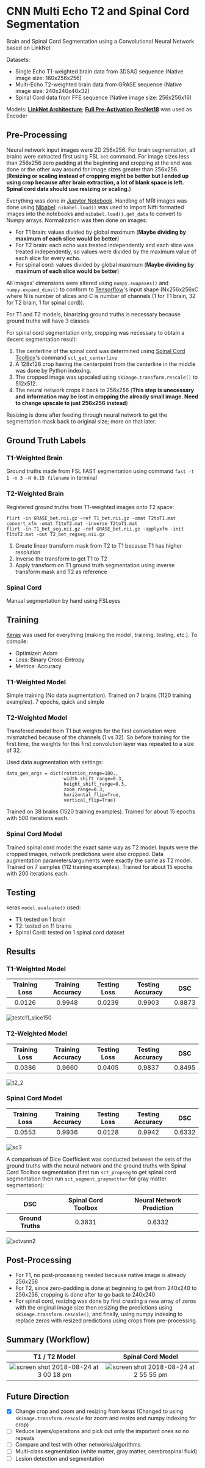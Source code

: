 # CNN Multi Echo T2 and Spinal Cord Segmentation
Brain and Spinal Cord Segmentation using a Convolutional Neural Network based on LinkNet

Datasets:
- Single Echo T1-weighted brain data from 3DSAG sequence (Native image size: 160x256x256)
- Multi-Echo T2-weighted brain data from GRASE sequence (Native image size: 240x240x40x32)
- Spinal Cord data from FFE sequence (Native image size: 256x256x16)

Models:
**[LinkNet Architecture](https://arxiv.org/abs/1707.03718)**; **[Full Pre-Activation ResNet18](https://arxiv.org/abs/1603.05027)** was used as Encoder

## Pre-Processing
Neural network input images were 2D 256x256. For brain segmentation, all brains were extracted first using FSL `bet` command. For image sizes less than 256x256 zero padding at the beginning and cropping at the end was done or the other way around for image sizes greater than 256x256. (**Resizing or scaling instead of cropping might be better but I ended up using crop because after brain extraction, a lot of blank space is left. Spinal cord data should use resizing or scaling.**)

Everything was done in [Jupyter Notebook](jupyter.org/). Handling of MRI images was done using [Nibabel](http://nipy.org/nibabel/): `nibabel.load()` was used to import Nifti formatted images into the notebooks and `nibabel.load().get_data` to convert to Numpy arrays. Normalization was then done on images:
- For T1 brain: values divided by global maximum (**Maybe dividing by maximum of each slice would be better**)
- For T2 brain: each echo was treated independently and each slice was treated independently, so values were divided by the maximum value of each slice for every echo.
- For spinal cord: values divided by global maximum (**Maybe dividing by maximum of each slice would be better**)

All images' dimensions were altered using `numpy.swapaxes()` and `numpy.expand_dims()` to conform to [Tensorflow](https://www.tensorflow.org/)'s input shape (Nx256x256xC where N is number of slices and C is number of channels (1 for T1 brain, 32 for T2 brain, 1 for spinal cord)).

For T1 and T2 models, binarizing ground truths is necessary because ground truths will have 3 classes.

For spinal cord segmentation only, cropping was necessary to obtain a decent segmentation result:
1. The centerline of the spinal cord was determined using [Spinal Cord Toolbox](https://sourceforge.net/projects/spinalcordtoolbox/)'s command `sct_get_centerline`
2. A 128x128 crop having the centerpoint from the centerline in the middle was done by Python indexing.
3. The cropped image was upscaled using `skimage.transform.rescale()` to 512x512.
4. The neural network crops it back to 256x256 (**This step is unecessary and information may be lost in cropping the already small image. Need to change upscale to just 256x256 instead**)

Resizing is done after feeding through neural network to get the segmentation mask back to original size; more on that later.

## Ground Truth Labels
### T1-Weighted Brain
Ground truths made from FSL FAST segmentation using command `fast -t 1 -n 3 -H 0.15 filename` in terminal
### T2-Weighted Brain
Registered ground truths from T1-weighted images onto T2 space:
```
flirt -in GRASE_bet.nii.gz -ref T1_bet.nii.gz -omat T2toT1.mat
convert_xfm -omat T1toT2.mat -inverse T2toT1.mat
flirt -in T1_bet_seg.nii.gz -ref GRASE_bet.nii.gz -applyxfm -init T1toT2.mat -out T2_bet_regseg.nii.gz
```
1. Create linear transform mask from T2 to T1 because T1 has higher resolution
2. Inverse the transform to get T1 to T2
3. Apply transform on T1 ground truth segmentation using inverse transform mask and T2 as reference
### Spinal Cord
Manual segmentation by hand using FSLeyes

## Training
[Keras](https://keras.io/) was used for everything (making the model, training, testing, etc.). To compile:
- Optimizer: Adam
- Loss: Binary Cross-Entropy
- Metrics: Accuracy

### T1-Weighted Model
Simple training (No data augmentation). Trained on 7 brains (1120 training examples). 7 epochs, quick and simple
### T2-Weighted Model
Transfered model from T1 but weights for the first convolution were mismatched because of the channels (1 vs 32). So before training for the first time, the weights for this first convolution layer was repeated to a size of 32.

Used data augmentation with settings:
```
data_gen_args = dict(rotation_range=180.,
                     width_shift_range=0.3,
                     height_shift_range=0.3,
                     zoom_range=0.3,
                     horizontal_flip=True,
                     vertical_flip=True)
```
Trained on 38 brains (1520 training examples). Trained for about 15 epochs with 500 iterations each.
### Spinal Cord Model
Trained spinal cord model the exact same way as T2 model. Inputs were the cropped images, network predictions were also cropped. Data augmentation parameters/arguments were exactly the same as T2 model. Trained on 7 samples (112 training examples). Trained for about 15 epochs with 200 iterations each.

## Testing
keras `model.evaluate()` used:
- T1: tested on 1 brain
- T2: tested on 11 brains
- Spinal Cord: tested on 1 spinal cord dataset

## Results
### T1-Weighted Model

| Training Loss | Training Accuracy | Testing Loss | Testing Accuracy | DSC |
| :---: | :---: | :---: | :---: | :---: | 
| 0.0126 | 0.9948| 0.0239 | 0.9903 | 0.8873 |

![testc11_slice150](https://user-images.githubusercontent.com/28941980/44606791-307ff480-a7a3-11e8-882f-de40703ef163.png)

### T2-Weighted Model

| Training Loss | Training Accuracy | Testing Loss | Testing Accuracy | DSC |
| :---: | :---: | :---: | :---: | :---: | 
| 0.0386 | 0.9660| 0.0405 | 0.9837 | 0.8495 |

![t2_2](https://user-images.githubusercontent.com/28941980/44606895-86ed3300-a7a3-11e8-89c6-9f5eb57b2e14.png)

### Spinal Cord Model

| Training Loss | Training Accuracy | Testing Loss | Testing Accuracy | DSC |
| :---: | :---: | :---: | :---: | :---: | 
| 0.0553 | 0.9936| 0.0128 | 0.9942 | 0.6332 |

![sc3](https://user-images.githubusercontent.com/28941980/44606857-67eea100-a7a3-11e8-80ad-9a4fde332f9a.png)

A comparison of Dice Coefficient was conducted between the sets of the ground truths with the neural network and the ground truths with Spinal Cord Toolbox segmentation (first run `sct_propseg` to get spinal cord segmentation then run `sct_segment_graymattter` for gray matter segmentation):

| DSC | Spinal Cord Toolbox | Neural Network Prediction |
| :---: | :---: | :---: |
| **Ground Truths** | 0.3831 | 0.6332 |

![sctvsnn2](https://user-images.githubusercontent.com/28941980/44606852-62915680-a7a3-11e8-9e5b-66405b3904d1.png)

## Post-Processing
- For T1, no post-processing needed because native image is already 256x256
- For T2, since zero-padding is done at beginning to get from 240x240 to 256x256, cropping is done after to go back to 240x240
- For spinal cord, resizing was done by first creating a new array of zeros with the original image size then resizing the predictions using `skimage.transform.rescale()`, and finally, using numpy indexing to replace zeros with resized predictions using crops from pre-processing. 

## Summary (Workflow)
| T1 / T2 Model | Spinal Cord Model |
| :---: | :---: |
| ![screen shot 2018-08-24 at 3 00 18 pm](https://user-images.githubusercontent.com/28941980/44609894-7e4e2a00-a7ae-11e8-89b0-56246255e915.png) | ![screen shot 2018-08-24 at 2 55 55 pm](https://user-images.githubusercontent.com/28941980/44609750-e51f1380-a7ad-11e8-81b4-877f8475be78.png) |

## Future Direction
- [x] Change crop and zoom and resizing from keras (Changed to using `skimage.transform.rescale` for zoom and resize and numpy indexing for crop)
- [ ] Reduce layers/operations and pick out only the important ones so no repeats
- [ ] Compare and test with other networks/algorithms
- [ ] Multi-class segmentation (white matter, gray matter, cerebrospinal fluid)
- [ ] Lesion detection and segmentation
